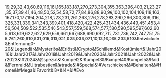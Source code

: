19,29,32,43,60,69,116,161,165,183,187,270,273,304,355,363,396,403,21,23,27,35,37,39,41,46,48,50,52,54,58,72,77,84,86,88,90,96,100,102,104,109,118,163,167,170,177,194,204,218,223,231,261,263,276,278,283,290,296,300,309,316,325,331,339,341,343,399,401,418,420,422,425,431,434,436,449,451,453,456,504,509,522,535,540,543,557,559,568,574,577,580,590,595,597,602,605,613,619,622,627,629,659,661,667,688,690,692,712,731,736,742,747,751,755,761,769,819,831,915,919,921,928,938,971,10,13,16,265,293,519&Entwickeln&Entfernung0-20&!Legendär&!Mysteriös&!Erlöst&!Crypto&!Schillernd&!Kostümiert&!Jahr2016&!Jahr2017&!Jahr2018&!Jahr2019&!Jahr2020&!Jahr2021&!Jahr2022&!Jahr2023&!#2024&!@spezial&!Kumpel2&!Kumpel3&!Kumpel4&!Kumpel5&!Raid&!Fernraid&!Ultrabestien&!#trade&!#Special&!#Verschicken&!#Behalten&!#Home&!#Mega&!Favorit&!3*&!4*&!#Evo
